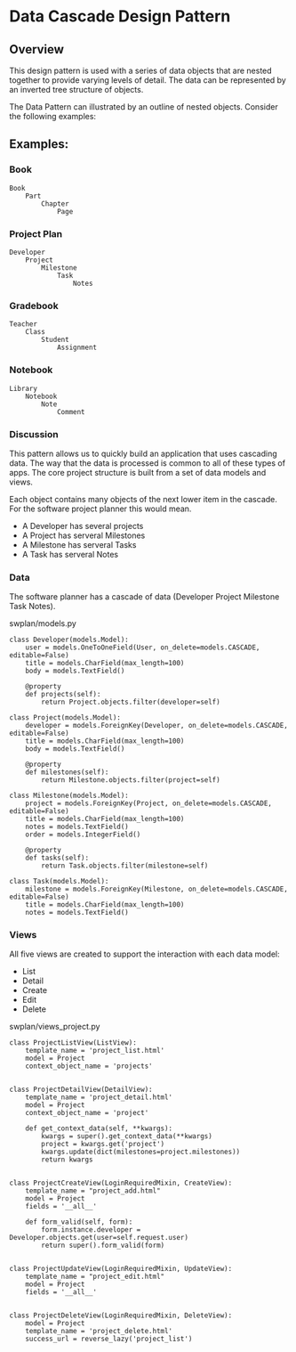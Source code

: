 # Data Cascade Design Pattern

## Overview

This design pattern is used with a series of data objects that are nested together to provide varying levels of 
detail.  The data can be represented by an inverted tree structure of objects.

The Data Pattern can illustrated by an outline of nested objects.  Consider the following examples:

## Examples:

### Book

    Book
        Part
            Chapter
                Page
            

### Project Plan

    Developer
        Project
            Milestone
                Task
                    Notes

### Gradebook

    Teacher
        Class
            Student
                Assignment

### Notebook

    Library
        Notebook
            Note
                Comment


### Discussion

This pattern allows us to quickly build an application that uses cascading data.  The way
that the data is processed is common to all of these types of apps.  The core project
structure is built from a set of data models and views.

Each object contains many objects of the next lower item in the cascade.  For the software
project planner this would mean.

* A Developer has several projects
* A Project has serveral Milestones
* A Milestone has serveral Tasks
* A Task has serveral Notes


### Data

The software planner has a cascade of data (Developer Project Milestone Task Notes).

swplan/models.py

    class Developer(models.Model):
        user = models.OneToOneField(User, on_delete=models.CASCADE, editable=False)
        title = models.CharField(max_length=100)
        body = models.TextField()

        @property
        def projects(self):
            return Project.objects.filter(developer=self)

    class Project(models.Model):
        developer = models.ForeignKey(Developer, on_delete=models.CASCADE, editable=False)
        title = models.CharField(max_length=100)
        body = models.TextField()

        @property
        def milestones(self):
            return Milestone.objects.filter(project=self)

    class Milestone(models.Model):
        project = models.ForeignKey(Project, on_delete=models.CASCADE, editable=False)
        title = models.CharField(max_length=100)
        notes = models.TextField()
        order = models.IntegerField()

        @property
        def tasks(self):
            return Task.objects.filter(milestone=self)

    class Task(models.Model):
        milestone = models.ForeignKey(Milestone, on_delete=models.CASCADE, editable=False)
        title = models.CharField(max_length=100)
        notes = models.TextField()


### Views

All five views are created to support the interaction with each data model:

* List
* Detail
* Create
* Edit
* Delete

swplan/views_project.py

    class ProjectListView(ListView):
        template_name = 'project_list.html'
        model = Project
        context_object_name = 'projects'


    class ProjectDetailView(DetailView):
        template_name = 'project_detail.html'
        model = Project
        context_object_name = 'project'

        def get_context_data(self, **kwargs):
            kwargs = super().get_context_data(**kwargs)
            project = kwargs.get('project')
            kwargs.update(dict(milestones=project.milestones))
            return kwargs


    class ProjectCreateView(LoginRequiredMixin, CreateView):
        template_name = "project_add.html"
        model = Project
        fields = '__all__'

        def form_valid(self, form):
            form.instance.developer = Developer.objects.get(user=self.request.user)
            return super().form_valid(form)


    class ProjectUpdateView(LoginRequiredMixin, UpdateView):
        template_name = "project_edit.html"
        model = Project
        fields = '__all__'


    class ProjectDeleteView(LoginRequiredMixin, DeleteView):
        model = Project
        template_name = 'project_delete.html'
        success_url = reverse_lazy('project_list')

